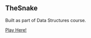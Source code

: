 ## TheSnake

Built as part of Data Structures course. 

[Play Here!](https://public.bc.fi/s2200726/Snake/)
